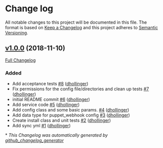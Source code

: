 # Change log

All notable changes to this project will be documented in this file. The format is based on [Keep a Changelog](http://keepachangelog.com/en/1.0.0/) and this project adheres to [Semantic Versioning](http://semver.org).

## [v1.0.0](https://github.com/voxpupuli/puppet-puppetwebhook/tree/1.0.0) (2018-11-10)

[Full Changelog](https://github.com/voxpupuli/puppet-puppetwebhook/compare/b89a1244b8fc404fb851dd34779785ff653be861...1.0.0)

### Added

- Add acceptance tests [\#8](https://github.com/voxpupuli/puppet-puppetwebhook/pull/8) ([dhollinger](https://github.com/dhollinger))
- Fix permissions for the config file/directories and clean up tests [\#7](https://github.com/voxpupuli/puppet-puppetwebhook/pull/7) ([dhollinger](https://github.com/dhollinger))
- initial README commit [\#6](https://github.com/voxpupuli/puppet-puppetwebhook/pull/6) ([dhollinger](https://github.com/dhollinger))
- Add service code [\#5](https://github.com/voxpupuli/puppet-puppetwebhook/pull/5) ([dhollinger](https://github.com/dhollinger))
- Add config class and some basic params. [\#4](https://github.com/voxpupuli/puppet-puppetwebhook/pull/4) ([dhollinger](https://github.com/dhollinger))
- Add data type for puppet\_webhook config [\#3](https://github.com/voxpupuli/puppet-puppetwebhook/pull/3) ([dhollinger](https://github.com/dhollinger))
- Create install class and unit tests [\#2](https://github.com/voxpupuli/puppet-puppetwebhook/pull/2) ([dhollinger](https://github.com/dhollinger))
- Add sync yml [\#1](https://github.com/voxpupuli/puppet-puppetwebhook/pull/1) ([dhollinger](https://github.com/dhollinger))



\* *This Changelog was automatically generated by [github_changelog_generator](https://github.com/skywinder/Github-Changelog-Generator)*

